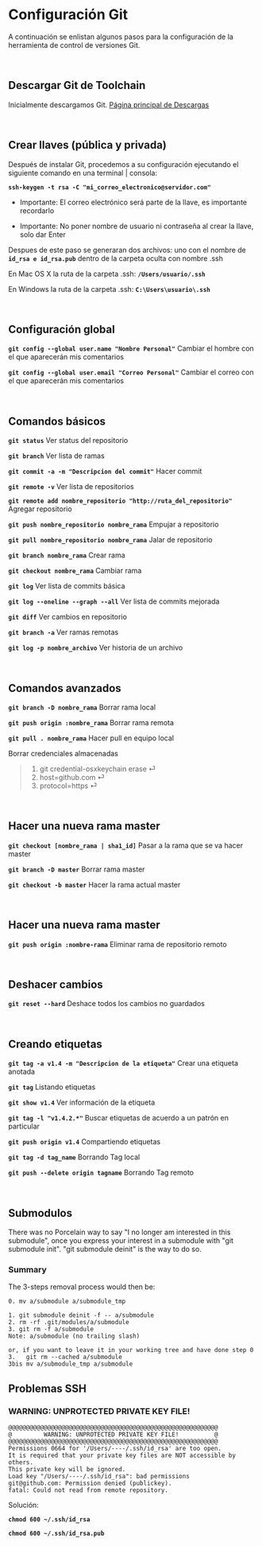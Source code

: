 # Configuración Git
A continuación se enlistan algunos pasos para la configuración de la herramienta de control de versiones Git.

&nbsp;
## Descargar Git de Toolchain

Inicialmente descargamos Git. [Página principal de Descargas](Toolchain.html)

&nbsp;
## Crear llaves (pública y privada)

Después de instalar Git, procedemos a su configuración ejecutando el siguiente comando en una terminal | consola:

**`ssh-keygen -t rsa -C "mi_correo_electronico@servidor.com"`**

* Importante: El correo electrónico será parte de la llave, es importante recordarlo

* Importante: No poner nombre de usuario ni contraseña al crear la llave, solo dar Enter

Despues de este paso se generaran dos archivos: uno con el nombre de **`id_rsa e id_rsa.pub`** dentro de la carpeta oculta con nombre .ssh

En Mac OS X la ruta de la carpeta .ssh: **`/Users/usuario/.ssh`**

En Windows la ruta de la carpeta .ssh: **`C:\Users\usuario\.ssh`**

&nbsp;
## Configuración global

**`git config --global user.name "Nombre Personal"`** Cambiar el hombre con el que aparecerán mis comentarios 

**`git config --global user.email "Correo Personal"`** Cambiar el correo con el que aparecerán mis comentarios

&nbsp;
## Comandos básicos
**`git status`** Ver status del repositorio

**`git branch`** Ver lista de ramas

**`git commit -a -m "Descripcion del commit"`** Hacer commit

**`git remote -v`** Ver lista de repositorios

**`git remote add nombre_repositorio "http://ruta_del_repositorio"`** Agregar repositorio

**`git push nombre_repositorio nombre_rama`** Empujar a repositorio

**`git pull nombre_repositorio nombre_rama`** Jalar de repositorio

**`git branch nombre_rama`** Crear rama

**`git checkout nombre_rama`** Cambiar rama

**`git log`** Ver lista de commits básica

**`git log --oneline --graph --all`** Ver lista de commits mejorada

**`git diff`** Ver cambios en repositorio

**`git branch -a`** Ver ramas remotas

**`git log -p nombre_archivo`** Ver historia de un archivo

&nbsp;
## Comandos avanzados

**`git branch -D nombre_rama`** Borrar rama local

**`git push origin :nombre_rama`** Borrar rama remota

**`git pull . nombre_rama`** Hacer pull en equipo local

Borrar credenciales almacenadas
> 1.  git credential-osxkeychain erase ⏎
> 2.  host=github.com  ⏎
> 3.  protocol=https   ⏎

&nbsp;
## Hacer una nueva rama master

**`git checkout [nombre_rama | sha1_id]`** Pasar a la rama que se va hacer master

**`git branch -D master`** Borrar rama master

**`git checkout -b master`** Hacer la rama actual master

&nbsp;
## Hacer una nueva rama master

**`git push origin :nombre-rama`** Eliminar rama de repositorio remoto

&nbsp;
## Deshacer cambios

**`git reset --hard`** Deshace todos los cambios no guardados

&nbsp;
## Creando etiquetas

**`git tag -a v1.4 -m "Descripcion de la etiqueta"`** Crear una etiqueta anotada

**`git tag`** Listando etiquetas

**`git show v1.4`** Ver información de la etiqueta

**`git tag -l "v1.4.2.*"`** Buscar etiquetas de acuerdo a un patrón en particular

**`git push origin v1.4`** Compartiendo etiquetas

**`git tag -d tag_name`** Borrando Tag local

**`git push --delete origin tagname`** Borrando Tag remoto

&nbsp;
## Submodulos

There was no Porcelain way to say "I no longer am interested in this submodule", once you express your interest in a submodule with "git submodule init".
"git submodule deinit" is the way to do so.

### Summary

The 3-steps removal process would then be:

```
0. mv a/submodule a/submodule_tmp

1. git submodule deinit -f -- a/submodule    
2. rm -rf .git/modules/a/submodule
3. git rm -f a/submodule
Note: a/submodule (no trailing slash)

or, if you want to leave it in your working tree and have done step 0
3.   git rm --cached a/submodule
3bis mv a/submodule_tmp a/submodule
```

## Problemas SSH

### WARNING: UNPROTECTED PRIVATE KEY FILE!

```
@@@@@@@@@@@@@@@@@@@@@@@@@@@@@@@@@@@@@@@@@@@@@@@@@@@@@@@@@@@
@         WARNING: UNPROTECTED PRIVATE KEY FILE!          @
@@@@@@@@@@@@@@@@@@@@@@@@@@@@@@@@@@@@@@@@@@@@@@@@@@@@@@@@@@@
Permissions 0664 for '/Users/----/.ssh/id_rsa' are too open.
It is required that your private key files are NOT accessible by others.
This private key will be ignored.
Load key "/Users/----/.ssh/id_rsa": bad permissions
git@github.com: Permission denied (publickey).
fatal: Could not read from remote repository.
```

Solución:

**`chmod 600 ~/.ssh/id_rsa`**

**`chmod 600 ~/.ssh/id_rsa.pub`**